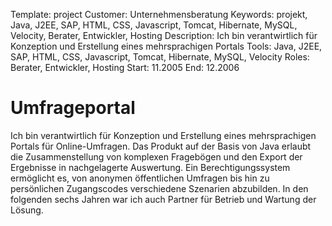 Template: project
Customer: Unternehmensberatung
Keywords: projekt, Java, J2EE, SAP, HTML, CSS, Javascript, Tomcat, Hibernate, MySQL, Velocity, Berater, Entwickler, Hosting
Description: Ich bin verantwirtlich für Konzeption und Erstellung eines mehrsprachigen Portals
Tools: Java, J2EE, SAP, HTML, CSS, Javascript, Tomcat, Hibernate, MySQL, Velocity
Roles: Berater, Entwickler, Hosting
Start: 11.2005
End: 12.2006

# Umfrageportal

Ich bin verantwirtlich für Konzeption und Erstellung eines mehrsprachigen Portals für Online-Umfragen. Das Produkt auf der Basis von Java erlaubt die Zusammenstellung von komplexen Fragebögen und den Export der Ergebnisse in nachgelagerte Auswertung. Ein Berechtigungssystem ermöglicht es, von anonymen öffentlichen Umfragen bis hin zu persönlichen Zugangscodes verschiedene Szenarien abzubilden. In den folgenden sechs Jahren war ich auch Partner für Betrieb und Wartung der Lösung.


